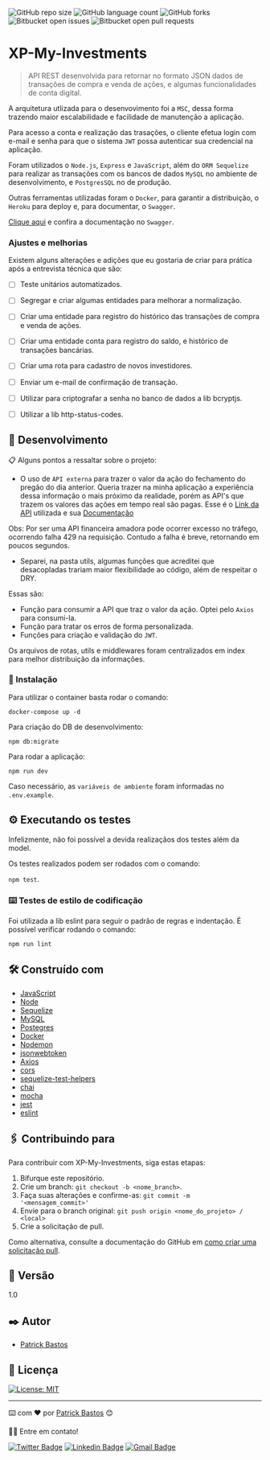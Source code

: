 ![GitHub repo size](https://img.shields.io/github/repo-size/iuricode/README-template?style=for-the-badge)
![GitHub language count](https://img.shields.io/github/languages/count/iuricode/README-template?style=for-the-badge)
![GitHub forks](https://img.shields.io/github/forks/iuricode/README-template?style=for-the-badge)
![Bitbucket open issues](https://img.shields.io/bitbucket/issues/iuricode/README-template?style=for-the-badge)
![Bitbucket open pull requests](https://img.shields.io/bitbucket/pr-raw/iuricode/README-template?style=for-the-badge)



# XP-My-Investments

> API REST desenvolvida para retornar no formato JSON dados de transações de compra e venda de ações, e algumas funcionalidades de conta digital. 

A arquitetura utlizada para o desenvovimento foi a `MSC`, dessa forma trazendo maior escalabilidade e facilidade de manutenção a aplicação.

Para acesso a conta e realização das trasações, o cliente efetua login com e-mail e senha para que o sistema `JWT` possa autenticar sua credencial na aplicação.

Foram utilizados o `Node.js`, `Express` e `JavaScript`, além do `ORM Sequelize` para realizar as transações com os bancos de dados `MySQL` no ambiente de desenvolvimento, e `PostgresSQL` no de produção.

Outras ferramentas utilizadas foram o `Docker`, para garantir a distribuição, o `Heroku` para deploy e, para documentar, o `Swagger`.

[Clique aqui](https://xp-my-investments.herokuapp.com/swagger/) e confira a documentação no `Swagger`.



### Ajustes e melhorias

Existem alguns alterações e adições que eu gostaria de criar para prática após a entrevista técnica que são:

- [ ] Teste unitários automatizados.
- [ ] Segregar e criar algumas entidades para melhorar a normalização. 
- [ ] Criar uma entidade para registro do histórico das transações de compra e venda de ações.
- [ ] Criar uma entidade conta para registro do saldo, e histórico de transações bancárias.
- [ ] Criar uma rota para cadastro de novos investidores.
- [ ] Enviar um e-mail de confirmação de transação.
- [ ] Utilizar para criptografar a senha no banco de dados a lib bcryptjs.
- [ ] Utilizar a lib http-status-codes.


## 🚀 Desenvolvimento

📋 Alguns pontos a ressaltar sobre o projeto:

* O uso de `API externa` para trazer o valor da ação do fechamento do pregão do dia anterior. Queria trazer na minha aplicação a experiência dessa informação o mais próximo da realidade, porém as API's que trazem os valores das ações em tempo real são pagas. Esse é o [Link da API](https://api-cotacao-b3.labdo.it/api/cotacao/cd_acao/B3SA3/10) utilizada e sua [Documentação](https://api-cotacao-b3.labdo.it/)

Obs: Por ser uma API financeira amadora pode ocorrer excesso no tráfego, ocorrendo falha 429 na requisição. Contudo a falha é breve, retornando em poucos segundos.

* Separei, na pasta utils, algumas funções que acreditei que desacopladas trariam maior flexibilidade ao código, além de respeitar o DRY. 

Essas são: 
- Função para consumir a API que traz o valor da ação. Optei pelo `Axios` para consumi-la.
- Função para tratar os erros de forma personalizada. 
- Funções para criação e validação do `JWT`.

Os arquivos de rotas, utils e middlewares foram centralizados em index para melhor distribuição da informações.


### 🔧 Instalação

Para utilizar o container basta rodar o comando: 

`docker-compose up -d`

Para criação do DB de desenvolvimento:

`npm db:migrate`

Para rodar a aplicação:

`npm run dev`

Caso necessário, as `variáveis de ambiente` foram informadas no `.env.example`.
## ⚙️ Executando os testes

Infelizmente, não foi possível a devida realizaçãos dos testes além da model.

Os testes realizados podem ser rodados com o comando:

`npm test`.

### ⌨️ Testes de estilo de codificação

Foi utilizada a lib eslint para seguir o padrão de regras e indentação.
É possível verificar rodando o comando:


`npm run lint`

## 🛠️ Construído com

* [JavaScript](https://devdocs.io/javascript/)
* [Node](https://nodejs.org/en/docs/)
* [Sequelize](https://sequelize.org/)
* [MySQL](https://dev.mysql.com/doc/)
* [Postegres](https://www.postgresql.org/docs/)
* [Docker](https://docs.docker.com/)
* [Nodemon](https://nodemon.io/)
* [jsonwebtoken](https://jwt.io/)
* [Axios](https://axios-http.com/ptbr/docs/intro)
* [cors](https://www.npmjs.com/package/cors)
* [sequelize-test-helpers](https://www.npmjs.com/package/sequelize-test-helpers)
* [chai](https://devdocs.io/chai/)
* [mocha](https://mochajs.org/api/mocha.js.html)
* [jest](https://jestjs.io/pt-BR/docs/getting-started)
* [eslint](https://eslint.org/docs/latest/user-guide/configuring/)

## 🖇️ Contribuindo para <XP-My-Investments>

Para contribuir com XP-My-Investments, siga estas etapas:

1. Bifurque este repositório.
2. Crie um branch: `git checkout -b <nome_branch>`.
3. Faça suas alterações e confirme-as: `git commit -m '<mensagem_commit>'`
4. Envie para o branch original: `git push origin <nome_do_projeto> / <local>`
5. Crie a solicitação de pull.

Como alternativa, consulte a documentação do GitHub em [como criar uma solicitação pull](https://help.github.com/en/github/collaborating-with-issues-and-pull-requests/creating-a-pull-request).


## 📌 Versão

1.0


## ✒️ Autor

* [Patrick Bastos](https://github.com/PatrickBastosDeveloper)


## 📄 Licença

[![License: MIT](https://img.shields.io/badge/License-MIT-yellow.svg)](https://opensource.org/licenses/MIT)

---
⌨️ com ❤️ por [Patrick Bastos](https://github.com/PatrickBastosDeveloper) 😊

👋🏽 Entre em contato!

[![Twitter Badge](https://img.shields.io/badge/-@PatrickBastosC-1ca0f1?style=flat-square&labelColor=1ca0f1&logo=twitter&logoColor=white&link=https://twitter.com/patrickbastosc)]() 
[![Linkedin Badge](https://img.shields.io/badge/-PatrickBastosDeveloper-blue?style=flat-square&logo=Linkedin&logoColor=white&link=https://www.linkedin.com/in/patrickbastosdeveloper/)](https://www.linkedin.com/in/patrickbastosdeveloper/)
[![Gmail Badge](https://img.shields.io/badge/-patrickbastosc@gmail.com-c14438?style=flat-square&logo=Gmail&logoColor=white&link=mailto:patrickbastosc@gmail.com)](https://mail.google.com/mail/u/0/?tab=rm&ogbl#inbox)
